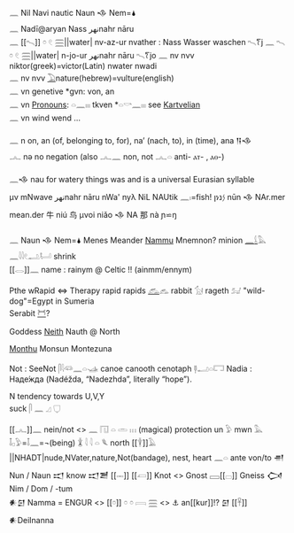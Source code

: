 𓈖 Nil Navi nautic Naun 𒈾 Nem=🌢  
𓈖 Nadī@aryan Nass نهرnahr nāru  
𓈖 [[𓍇]] 𓏌 𓏲 𓈗||water| nv-az-ur nvather : Nass Wasser waschen 𓍇𐀍j
𓈖 𓍇 𓏌 𓏲 𓈗||water| n-jo-ur نهرnahr nāru   𓍇𐀍jo
𓈖 nv nνv niktor(greek)=victor(Latin) nwater nwadi  
𓈖 nv nνv [𓅐](𓅐)nature(hebrew)=vulture(english)  
𓈖 vn genetive *gvn: von, an  
𓈖 vn [Pronouns](Pronouns): 𓏏𓈖𓏤𓏤𓏤  tkven *𓏏𓎡𓈖𓏤𓏤𓏤 see [Kartvelian](Kartvelian)  
𓈖 vn wind wend …

𓈖 n   on, an (of, belonging to, for), na’ (nach, to), in (time), ana 𒀀𒈾  
𓂜 nə no negation (also 𓂜𓈖 non, not 𓂜𓏏 anti- ⲁⲧ- , ⲁⲑ-)  

𓈖𒈾 nau for watery things was and is a universal Eurasian syllable  
μν mNwave نهرnahr nāru nWa' nyλ NiL NAUtik 𓈖𓏤=fish! ןነ𐤍נ nūn 𒈾 NAr.mer mean.der 牛 niú 鸟 μνoi niǎo 𒈾 NA 那 nà ɲ⋍ŋ  

𓈖 Naun 𒈾 Nem=🌢 Menes Meander [Nammu](https://en.wikipedia.org/wiki/Nammu) Mnemnon?  minion  [𓈖](𓈖)[𓌰](𓌰)𓅓  𓈖𓇋𓇋𓏲𓂢𓂡 shrink  
[[𓂋]]𓈖 name : rainym @ Celtic !! (ainmm/ennym)

Pthe wRapid ⇔ Therapy rapid rapids [𓃹](𓃹)𓃺  rabbit 𓃩 rageth 𓃫 "wild-dog"=Egypt in Sumeria  
Serabit [𓋫](𓋫)?  

Goddess [Neith](https://en.wikipedia.org/wiki/Neith) Nauth @ North  

[Monthu](https://en.wikipedia.org/wiki/Monthu) Monsun Montezuna  

Not : SeeNot 𓋴𓇋𓆛𓈖𓏏𓊛 canoe canooth cenotaph 𓊢𓂝𓏏𓉐
Nadia : Наде́жда (Nadéžda, “Nadezhda”, literally “hope”). 

N tendency towards U,V,Y  
suck 𓋴 𓈖 𓈎 𓂒  

[[𓂜]]𓈖 nein/not  <> 𓈖 𓉔 𓏏 𓏛 𓏥 (magical) protection un 𓅱 mwn 𓅓 𓄤𓊪𓅱=𓄤𓈖=¬(being)
𓇇 𓇋 𓇋 𓏏 𓆰 north
[[𓇉]]𓄿 ||NHADT|nude,NVater,nature,Not(bandage), nest, heart
𓈖𓏏 ante von/to
𒉣 Nun / Naun 𒀊 know 𒀊𒍪  [[𓋭]] [[𓋷]] Knot <> Gnost 𓈙[[𓊌]] Gneiss
𒉏 Nim / Dom / -tum  
𒀭𒇉 Namma = ENGUR <> [[𓏌]] 𓏌 𓏌 𓇯 𓈗 <> ⚓ an[[kur]]!? 𒇉 [[𓋹]] 𒀭DeiInanna 
